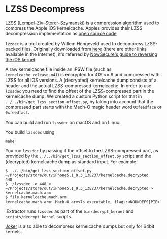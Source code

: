 # LZSS Decompress

[LZSS (Lempel–Ziv–Storer–Szymanski)](https://en.wikipedia.org/wiki/Lempel–Ziv–Storer–Szymanski) is a compression algorithm used to compress the Apple iOS kernelcache. Apples provides their LZSS decompression implementation as [open source code](https://opensource.apple.com/source/BootX/BootX-59/bootx.tproj/sl.subproj/lzss.c).

`lzzdec` is a tool created by Willem Hengeveld used to decompress LZSS-packed files. Originally downloaded from [here](http://nah6.com/~itsme/cvs-xdadevtools/iphone/tools/lzssdec.cpp) (there are other links available in the Internet), it's referred by [NowSecure's guide to reversing the iOS kernel](https://www.nowsecure.com/blog/2014/04/14/ios-kernel-reversing-step-by-step/).

A raw kernelcache file inside an IPSW file (such as `kernelcache.release.n41`) is encrypted for iOS <= 9 and compressed with LZSS for all iOS versions. A (decrypted) kernelcache dump consists of a header and the actual LZSS-compressed kernelcache. In order to use `lzssdec` you need to find the offset of the LZSS-compressed part in the kernelcache dump. We created a custom Python script for that in `../../bin/get_lzss_section_offset.py`, by taking into account that the compressed part starts with the Mach-O magic header word `0xfeedface` or `0xfeedfacf`.

You can build and run `lzssdec` on macOS and on Linux.

You build `lzssdec` using

```
make
```

You run `lzssdec` by passing it the offset to the LZSS-compressed part, as provided by the `../../bin/get_lzss_section_offset.py` script and the (decrypted) kernelcache dump as standard input. For example:

```
$ ../../bin/get_lzss_section_offset.py ~/Projects/store/out/iPhone5,1_9.3_13E237/kernelcache.decrypted
448
$ ./lzssdec -o 448 < ~/Projects/store/out/iPhone5,1_9.3_13E237/kernelcache.decrypted > kernelcache.mach.arm
$ file kernelcache.mach.arm
kernelcache.mach.arm: Mach-O armv7s executable, flags:<NOUNDEFS|PIE>
```

iExtractor runs `lzssdec` as part of the `bin/decrypt_kernel` and `scripts/decrypt_kernel` scripts.

[Joker](http://newosxbook.com/tools/joker.html) is also able to decompress kernelcache dumps but only for 64bit kernels.
